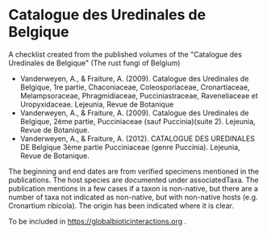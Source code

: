 # Catalogue des Uredinales de Belgique
A checklist created from the published volumes of the "Catalogue des Uredinales de Belgique" (The rust fungi of Belgium)

* Vanderweyen, A., & Fraiture, A. (2009). Catalogue des Uredinales de Belgique, 1re partie, Chaconiaceae, Coleosporiaceae, Cronartiaceae, Melampsoraceae, Phragmidiaceae, Pucciniastraceae, Raveneliaceae et Uropyxidaceae. Lejeunia, Revue de Botanique
* Vanderweyen, A., & Fraiture, A. (2009). Catalogue des Uredinales de Belgique, 2ème partie, Pucciniaceae (sauf Puccinia)(suite 2). Lejeunia, Revue de Botanique.
* Vanderweyen, A., & Fraiture, A. (2012). CATALOGUE DES UREDINALES DE Belgique 3ème partie Pucciniaceae (genre Puccinia). Lejeunia, Revue de Botanique.

The beginning and end dates are from verified specimens mentioned in the publications.
The host species are documented under associatedTaxa. 
The publication mentions in a few cases if a taxon is non-native, but there are a number of taxa not indicated as non-native, but with non-native hosts (e.g. Cronartium ribicola). The origin has been indicated where it is clear.

To be included in https://globalbioticinteractions.org .

